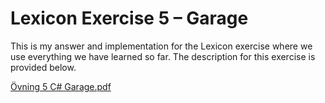 # Lexicon Exercise 5 – Garage
This is my answer and implementation for the Lexicon exercise where we use everything we have learned so far.
The description for this exercise is provided below.

[Övning 5 C# Garage.pdf](https://github.com/user-attachments/files/20862123/Ovning.5.C.Garage.pdf)
